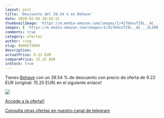 ```yaml
---
layout: post
title: 'Descuento del 39.54 % en Behave'
date: 2020-02-04 20:42:51
thumbnailImage: 'https://m.media-amazon.com/images/I/417bdvuTI9L._AC_._SL200_.jpg'
images: [ 'https://m.media-amazon.com/images/I/417bdvuTI9L._AC_._SL200_.jpg' ]
comments: true
category: ofertas
author: ring
slug: 009957506X
description:
actualPrice: 9.22 EUR
comparePrice: 15.25 EUR
inStock: true
---
```


Tienes [Behave](https://www.amazon.com/dp/009957506X/?tag=redken08-20) con un 39.54 % de descuento con precio de oferta de 9.22 EUR (original: 15.25 EUR) en el siguiente enlace!

[![](https://m.media-amazon.com/images/I/417bdvuTI9L._AC_._SL200_.jpg)](https://www.amazon.com/dp/009957506X/?tag=redken08-20)

[Accede a la oferta!!](https://www.amazon.com/dp/009957506X/?tag=redken08-20)

[Consulta otras ofertas en nuestro canal de telegram](https://t.me/s/ofertas25)
